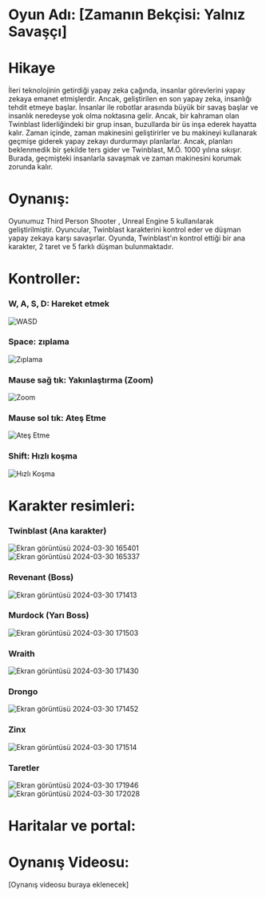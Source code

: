 # Oyun Adı: [Zamanın Bekçisi: Yalnız Savaşçı]
# Hikaye
İleri teknolojinin getirdiği yapay zeka çağında, insanlar görevlerini yapay zekaya emanet etmişlerdir. Ancak, geliştirilen en son yapay zeka, insanlığı tehdit etmeye başlar. İnsanlar ile robotlar arasında büyük bir savaş başlar ve insanlık neredeyse yok olma noktasına gelir. Ancak, bir kahraman olan Twinblast liderliğindeki bir grup insan, buzullarda bir üs inşa ederek hayatta kalır. Zaman içinde, zaman makinesini geliştirirler ve bu makineyi kullanarak geçmişe giderek yapay zekayı durdurmayı planlarlar. Ancak, planları beklenmedik bir şekilde ters gider ve Twinblast, M.Ö. 1000 yılına sıkışır. Burada, geçmişteki insanlarla savaşmak ve zaman makinesini korumak zorunda kalır.


# Oynanış:
Oyunumuz Third Person Shooter , Unreal Engine 5 kullanılarak geliştirilmiştir. Oyuncular, Twinblast karakterini kontrol eder ve düşman yapay zekaya karşı savaşırlar. Oyunda, Twinblast'ın kontrol ettiği bir ana karakter, 2 taret ve 5 farklı düşman bulunmaktadır.

# Kontroller:
### W, A, S, D: Hareket etmek
![WASD](https://github.com/halildemiroluk/3D-Third-Person-Shooter/assets/104024673/7e157f71-5910-4b5a-afea-05a97c7d6b5b)

### Space: zıplama
![Zıplama](https://github.com/halildemiroluk/3D-Third-Person-Shooter/assets/104024673/2559b34d-e04f-4e77-aa1e-a99c446ea4bc)

### Mause sağ tık: Yakınlaştırma (Zoom)
![Zoom](https://github.com/halildemiroluk/3D-Third-Person-Shooter/assets/104024673/8a413588-ef26-43c4-9e0b-ecbd7ae1a081)

### Mause sol tık: Ateş Etme
![Ateş Etme](https://github.com/halildemiroluk/3D-Third-Person-Shooter/assets/104024673/bee94cf6-459c-41d5-b05e-f775d8e96b44)

### Shift: Hızlı koşma
![Hızlı Koşma](https://github.com/halildemiroluk/3D-Third-Person-Shooter/assets/104024673/f344e0d9-2018-4498-9e0f-a2f7c3fdf8fc)

# Karakter resimleri:
### Twinblast (Ana karakter)
![Ekran görüntüsü 2024-03-30 165401](https://github.com/halildemiroluk/3D-Third-Person-Shooter/assets/104024673/7faaecef-779e-4f22-9db8-1d7728d4a611)
![Ekran görüntüsü 2024-03-30 165337](https://github.com/halildemiroluk/3D-Third-Person-Shooter/assets/104024673/833bb40f-d0ac-4d50-8f69-cef211fbf4da)
### Revenant (Boss)
![Ekran görüntüsü 2024-03-30 171413](https://github.com/halildemiroluk/3D-Third-Person-Shooter/assets/104024673/dbb8a934-80ba-4604-bf35-0bcccaa67cd2)
### Murdock (Yarı Boss)
![Ekran görüntüsü 2024-03-30 171503](https://github.com/halildemiroluk/3D-Third-Person-Shooter/assets/104024673/a1f2cc16-4091-4924-a4e7-d688ac71424d)
### Wraith 
![Ekran görüntüsü 2024-03-30 171430](https://github.com/halildemiroluk/3D-Third-Person-Shooter/assets/104024673/e08a16f2-af64-42ee-a33b-bacafccb9a2b)
### Drongo
![Ekran görüntüsü 2024-03-30 171452](https://github.com/halildemiroluk/3D-Third-Person-Shooter/assets/104024673/0d106f36-586c-4b06-bcf0-50d36be3a286)
### Zinx
![Ekran görüntüsü 2024-03-30 171514](https://github.com/halildemiroluk/3D-Third-Person-Shooter/assets/104024673/aa11f824-b9ed-43e3-9b59-afe18e6d4eac)
### Taretler
![Ekran görüntüsü 2024-03-30 171946](https://github.com/halildemiroluk/3D-Third-Person-Shooter/assets/104024673/ad3e7d02-5b2f-40c7-b674-748391a8a6af)
![Ekran görüntüsü 2024-03-30 172028](https://github.com/halildemiroluk/3D-Third-Person-Shooter/assets/104024673/93b03977-80df-443e-92ed-7e256c4034ce)



# Haritalar ve portal:
# Oynanış Videosu:
[Oynanış videosu buraya eklenecek]
